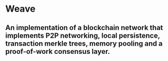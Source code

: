 # Weave
## An implementation of a blockchain network that implements P2P networking, local persistence, transaction merkle trees, memory pooling and a proof-of-work consensus layer.
